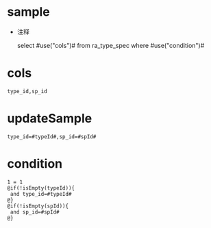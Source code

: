 sample
===
* 注释

	select #use("cols")# from ra_type_spec  where  #use("condition")#

cols
===
	type_id,sp_id

updateSample
===
	
	type_id=#typeId#,sp_id=#spId#

condition
===

	1 = 1  
	@if(!isEmpty(typeId)){
	 and type_id=#typeId#
	@}
	@if(!isEmpty(spId)){
	 and sp_id=#spId#
	@}
	
	